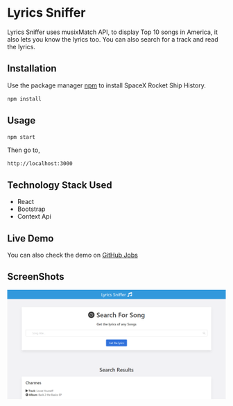 # Lyrics Sniffer
Lyrics Sniffer uses musixMatch API, to display Top 10 songs in America, it also lets you know the lyrics too. You can also search for a track and read the lyrics.
## Installation

Use the package manager [npm](https://www.npmjs.com) to install SpaceX Rocket Ship History.

```bash
npm install
```

## Usage

```
npm start
```
Then go to, 

```
http://localhost:3000
``` 

## Technology Stack Used
 * React
 * Bootstrap
 * Context Api

## Live Demo
You can also check the demo on [GitHub Jobs](https://lyricssniffer.netlify.app)

## ScreenShots
![Lyrics Sniffer](https://github.com/killcodeX/lyricsSniffer/blob/master/lyrics-sniffer/public/screen.png)